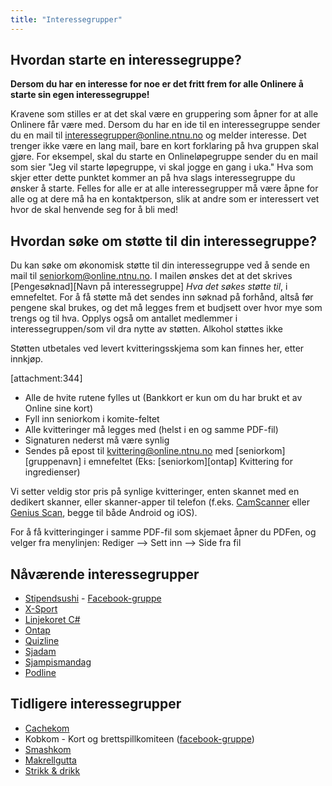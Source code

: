 ```yaml
---
title: "Interessegrupper"
---
```


Hvordan starte en interessegruppe?
-----------------------------
**Dersom du har en interesse for noe er det fritt frem for alle Onlinere å starte sin egen interessegruppe!**

Kravene som stilles er at det skal være en gruppering som åpner for at alle Onlinere får være med. Dersom du har en ide til en interessegruppe sender du en mail til interessegrupper@online.ntnu.no og melder interesse. Det trenger ikke være en lang mail, bare en kort forklaring på hva gruppen skal gjøre. For eksempel, skal du starte en Onlineløpegruppe sender du en mail som sier "Jeg vil starte løpegruppe, vi skal jogge en gang i uka." Hva som skjer etter dette punktet kommer an på hva slags interessegruppe du ønsker å starte. Felles for alle er at alle interessegrupper må være åpne for alle og at dere må ha en kontaktperson, slik at andre som er interessert vet hvor de skal henvende seg for å bli med!

## Hvordan søke om støtte til din interessegruppe?

Du kan søke om økonomisk støtte til din interessegruppe ved å sende en mail til seniorkom@online.ntnu.no. 
I mailen ønskes det at det skrives [Pengesøknad][Navn på interessegruppe] _Hva det søkes støtte til_, i emnefeltet. For å få støtte må det sendes inn søknad på forhånd, altså før pengene skal brukes, og det må legges frem et budjsett over hvor mye som trengs og til hva. Opplys også om antallet medlemmer i interessegruppen/som vil dra nytte av støtten. Alkohol støttes ikke

Støtten utbetales ved levert kvitteringsskjema som kan finnes her, etter innkjøp.

[attachment:344]

- Alle de hvite rutene fylles ut (Bankkort er kun om du har brukt et av Online sine kort)
- Fyll inn seniorkom i komite-feltet
- Alle kvitteringer må legges med (helst i en og samme PDF-fil) 
- Signaturen nederst må være synlig
- Sendes på epost til [kvittering@online.ntnu.no](mailto:kvittering@online.ntnu.no) med [seniorkom][gruppenavn] i emnefeltet (Eks: [seniorkom][ontap] Kvittering for ingredienser)

Vi setter veldig stor pris på synlige kvitteringer, enten skannet med en dedikert skanner, eller skanner-apper til telefon (f.eks. [CamScanner](https://www.camscanner.com/) eller [Genius Scan](https://www.thegrizzlylabs.com/genius-scan/), begge til både Android og iOS).

For å få kvitteringinger i samme PDF-fil som skjemaet åpner du PDFen, og velger fra menylinjen: Rediger --> Sett inn --> Side fra fil

## Nåværende interessegrupper


- [Stipendsushi](https://online.ntnu.no/wiki/online/info/innsikt-og-interface/nodekomiteer/sushikom/) - [Facebook-gruppe](https://www.facebook.com/groups/394422394075947/)
- [X-Sport](https://online.ntnu.no/wiki/online/info/innsikt-og-interface/interessegrupper/x-sport/)
- [Linjekoret C#](https://online.ntnu.no/wiki/online/info/innsikt-og-interface/interessegrupper/koret/)
- [Ontap](https://online.ntnu.no/wiki/online/info/innsikt-og-interface/interessegrupper/ontap/)
- [Quizline](https://online.ntnu.no/wiki/online/info/innsikt-og-interface/interessegrupper/quizline/)
- [Sjadam](https://online.ntnu.no/wiki/online/info/innsikt-og-interface/interessegrupper/sjadom)
- [Sjampismandag](https://online.ntnu.no/wiki/online/info/innsikt-og-interface/interessegrupper/sjampismandag)
- [Podline](https://online.ntnu.no/wiki/online/info/innsikt-og-interface/interessegrupper/podline)

## Tidligere interessegrupper

- [Cachekom](https://online.ntnu.no/wiki/online/info/innsikt-og-interface/nodekomiteer/cachekom/)
- Kobkom - Kort og brettspillkomiteen ([facebook-gruppe](https://www.facebook.com/groups/357002807821891/))
- [Smashkom](https://online.ntnu.no/wiki/online/info/innsikt-og-interface/interessegrupper/smashkom/)
- [Makrellgutta](https://online.ntnu.no/wiki/online/info/innsikt-og-interface/interessegrupper/makrellgutta/)
- [Strikk & drikk](https://online.ntnu.no/wiki/online/info/innsikt-og-interface/interessegrupper/strikkogdrikk/)